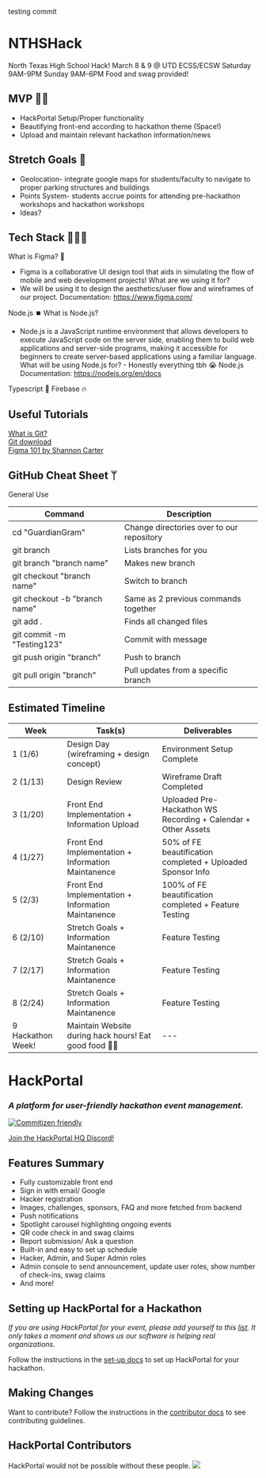 
testing commit 

# NTHSHack
North Texas High School Hack! March 8 & 9 @ UTD ECSS/ECSW Saturday 9AM-9PM Sunday 9AM-6PM Food and swag provided!

## MVP 💪🏾
- HackPortal Setup/Proper functionality
- Beautifying front-end according to hackathon theme (Space!)
- Upload and maintain relevant hackathon information/news

## Stretch Goals 💖
- Geolocation- integrate google maps for students/faculty to navigate to proper parking structures and buildings
- Points System- students accrue points for attending pre-hackathon workshops and hackathon workshops
- Ideas?

## Tech Stack 👩🏾‍💻
What is Figma? 🎨
- Figma is a collaborative UI design tool that aids in simulating the flow of mobile and web development projects!
What are we using it for?
- We will be using it to design the aesthetics/user flow and wireframes of our project.
Documentation: https://www.figma.com/

Node.js ⏹️
What is Node.js?
- Node.js is a JavaScript runtime environment that allows developers to execute JavaScript code on the server side, enabling them to build web applications and server-side programs, making it accessible for beginners to create server-based applications using a familiar language.
What will be using Node.js for? - Honestly everything tbh 😭
Node.js Documentation: https://nodejs.org/en/docs

Typescript 🎹 Firebase 🔥


## Useful Tutorials
[What is Git?](https://www.youtube.com/watch?v=2ReR1YJrNOM)\
[Git download](https://git-scm.com/)\
[Figma 101 by Shannon Carter](https://docs.google.com/presentation/d/1y7DccFYuEkj7Gxrk_ltuxhV9CLaQYzbXExcMCweqtPY/edit?usp=sharing)

## GitHub Cheat Sheet ᛘ
General Use

| Command | Description |
| ------ | ------ |
| cd "GuardianGram" | Change directories over to our repository |
| git branch | Lists branches for you |
| git branch "branch name" | Makes new branch |
| git checkout "branch name" | Switch to branch |
| git checkout -b "branch name" | Same as 2 previous commands together |
| git add . | Finds all changed files |
| git commit -m "Testing123" | Commit with message |
| git push origin "branch" | Push to branch |
| git pull origin "branch" | Pull updates from a specific branch |

## Estimated Timeline
|   Week   |          Task(s)          |          Deliverables         |
| -------- | ------------------------- | ----------------------------- |
| 1 (1/6)       | Design Day (wireframing + design concept)          | Environment Setup Complete |
| 2 (1/13)       | Design Review | Wireframe Draft Completed |
| 3 (1/20)      | Front End Implementation + Information Upload | Uploaded Pre-Hackathon WS Recording + Calendar + Other Assets |
| 4 (1/27)       | Front End Implementation + Information Maintanence | 50% of FE beautification completed + Uploaded Sponsor Info |
| 5 (2/3)       | Front End Implementation + Information Maintanence | 100% of FE beautification completed + Feature Testing |
| 6 (2/10)      | Stretch Goals + Information Maintanence | Feature Testing |
| 7 (2/17)       | Stretch Goals + Information Maintanence | Feature Testing |
| 8 (2/24)      | Stretch Goals + Information Maintanence | Feature Testing |
| 9 Hackathon Week!       | Maintain Website during hack hours! Eat good food 👍🏾 | --- |


# HackPortal
### _A platform for user-friendly hackathon event management._  
[![Commitizen friendly](https://img.shields.io/badge/commitizen-friendly-brightgreen.svg)](http://commitizen.github.io/cz-cli/)

[Join the HackPortal HQ Discord!](https://discord.gg/GueKFPdN64)
## Features Summary
- Fully customizable front end  
- Sign in with email/ Google  
- Hacker registration   
- Images, challenges, sponsors, FAQ and more fetched from backend  
- Push notifications  
- Spotlight carousel highlighting ongoing events  
- QR code check in and swag claims  
- Report submission/ Ask a question  
- Built-in and easy to set up schedule  
- Hacker, Admin, and Super Admin roles  
- Admin console to send announcement, update user roles, show number of check-ins, swag claims
- And more!


## Setting up HackPortal for a Hackathon

_If you are using HackPortal for your event, please add yourself to this [list](https://github.com/acmutd/hackportal/wiki/HackPortal-Users). It only takes a moment and shows us our software is helping real organizations._ 

Follow the instructions in the [set-up docs](./docs/set-up.md) to set up HackPortal for your hackathon.

## Making Changes
Want to contribute? Follow the instructions in the [contributor docs](./docs/contributors.md) to see contributing guidelines.


## HackPortal Contributors
HackPortal would not be possible without these people. 
<a href="https://github.com/acmutd/hackportal/graphs/contributors">
  <img src="https://contrib.rocks/image?repo=acmutd/hackportal" />
</a>
